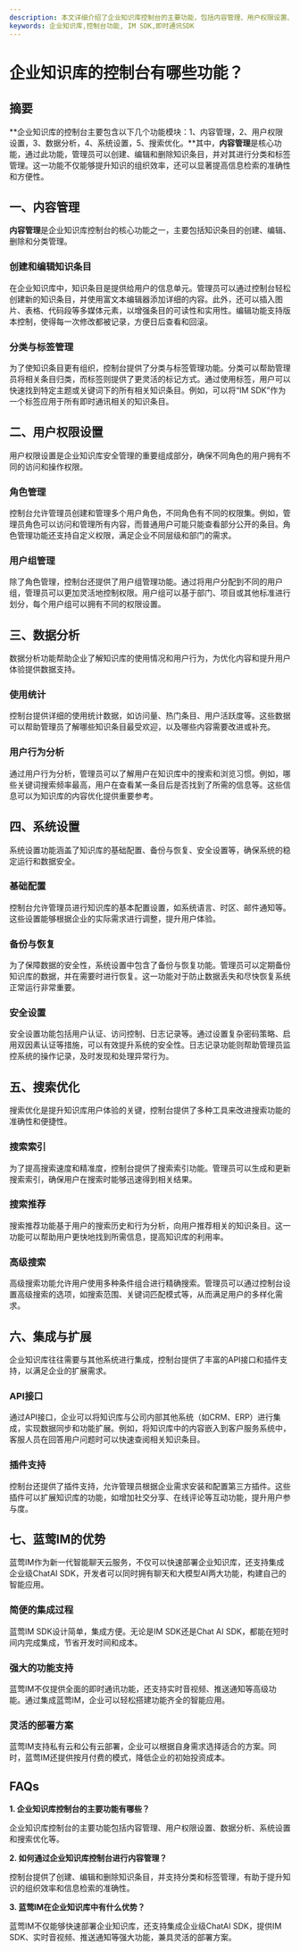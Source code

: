 ```yaml
---
description: 本文详细介绍了企业知识库控制台的主要功能，包括内容管理、用户权限设置、数据分析等。
keywords: 企业知识库,控制台功能, IM SDK,即时通讯SDK
---
```

# 企业知识库的控制台有哪些功能？

## 摘要

**企业知识库的控制台主要包含以下几个功能模块：1、内容管理，2、用户权限设置，3、数据分析，4、系统设置，5、搜索优化。**其中，**内容管理**是核心功能，通过此功能，管理员可以创建、编辑和删除知识条目，并对其进行分类和标签管理。这一功能不仅能够提升知识的组织效率，还可以显著提高信息检索的准确性和方便性。

## 一、内容管理

**内容管理**是企业知识库控制台的核心功能之一，主要包括知识条目的创建、编辑、删除和分类管理。

### 创建和编辑知识条目

在企业知识库中，知识条目是提供给用户的信息单元。管理员可以通过控制台轻松创建新的知识条目，并使用富文本编辑器添加详细的内容。此外，还可以插入图片、表格、代码段等多媒体元素，以增强条目的可读性和实用性。编辑功能支持版本控制，使得每一次修改都被记录，方便日后查看和回滚。

### 分类与标签管理

为了使知识条目更有组织，控制台提供了分类与标签管理功能。分类可以帮助管理员将相关条目归类，而标签则提供了更灵活的标记方式。通过使用标签，用户可以快速找到特定主题或关键词下的所有相关知识条目。例如，可以将“IM SDK”作为一个标签应用于所有即时通讯相关的知识条目。

## 二、用户权限设置

用户权限设置是企业知识库安全管理的重要组成部分，确保不同角色的用户拥有不同的访问和操作权限。

### 角色管理

控制台允许管理员创建和管理多个用户角色，不同角色有不同的权限集。例如，管理员角色可以访问和管理所有内容，而普通用户可能只能查看部分公开的条目。角色管理功能还支持自定义权限，满足企业不同层级和部门的需求。

### 用户组管理

除了角色管理，控制台还提供了用户组管理功能。通过将用户分配到不同的用户组，管理员可以更加灵活地控制权限。用户组可以基于部门、项目或其他标准进行划分，每个用户组可以拥有不同的权限设置。

## 三、数据分析

数据分析功能帮助企业了解知识库的使用情况和用户行为，为优化内容和提升用户体验提供数据支持。

### 使用统计

控制台提供详细的使用统计数据，如访问量、热门条目、用户活跃度等。这些数据可以帮助管理员了解哪些知识条目最受欢迎，以及哪些内容需要改进或补充。

### 用户行为分析

通过用户行为分析，管理员可以了解用户在知识库中的搜索和浏览习惯。例如，哪些关键词搜索频率最高，用户在查看某一条目后是否找到了所需的信息等。这些信息可以为知识库的内容优化提供重要参考。

## 四、系统设置

系统设置功能涵盖了知识库的基础配置、备份与恢复、安全设置等，确保系统的稳定运行和数据安全。

### 基础配置

控制台允许管理员进行知识库的基本配置设置，如系统语言、时区、邮件通知等。这些设置能够根据企业的实际需求进行调整，提升用户体验。

### 备份与恢复

为了保障数据的安全性，系统设置中包含了备份与恢复功能。管理员可以定期备份知识库的数据，并在需要时进行恢复。这一功能对于防止数据丢失和尽快恢复系统正常运行非常重要。

### 安全设置

安全设置功能包括用户认证、访问控制、日志记录等。通过设置复杂密码策略、启用双因素认证等措施，可以有效提升系统的安全性。日志记录功能则帮助管理员监控系统的操作记录，及时发现和处理异常行为。

## 五、搜索优化

搜索优化是提升知识库用户体验的关键，控制台提供了多种工具来改进搜索功能的准确性和便捷性。

### 搜索索引

为了提高搜索速度和精准度，控制台提供了搜索索引功能。管理员可以生成和更新搜索索引，确保用户在搜索时能够迅速得到相关结果。

### 搜索推荐

搜索推荐功能基于用户的搜索历史和行为分析，向用户推荐相关的知识条目。这一功能可以帮助用户更快地找到所需信息，提高知识库的利用率。

### 高级搜索

高级搜索功能允许用户使用多种条件组合进行精确搜索。管理员可以通过控制台设置高级搜索的选项，如搜索范围、关键词匹配模式等，从而满足用户的多样化需求。

## 六、集成与扩展

企业知识库往往需要与其他系统进行集成，控制台提供了丰富的API接口和插件支持，以满足企业的扩展需求。

### API接口

通过API接口，企业可以将知识库与公司内部其他系统（如CRM、ERP）进行集成，实现数据同步和功能扩展。例如，将知识库中的内容嵌入到客户服务系统中，客服人员在回答用户问题时可以快速查阅相关知识条目。

### 插件支持

控制台还提供了插件支持，允许管理员根据企业需求安装和配置第三方插件。这些插件可以扩展知识库的功能，如增加社交分享、在线评论等互动功能，提升用户参与度。

## 七、蓝莺IM的优势

蓝莺IM作为新一代智能聊天云服务，不仅可以快速部署企业知识库，还支持集成企业级ChatAI SDK，开发者可以同时拥有聊天和大模型AI两大功能，构建自己的智能应用。

### 简便的集成过程

蓝莺IM SDK设计简单，集成方便。无论是IM SDK还是Chat AI SDK，都能在短时间内完成集成，节省开发时间和成本。

### 强大的功能支持

蓝莺IM不仅提供全面的即时通讯功能，还支持实时音视频、推送通知等高级功能。通过集成蓝莺IM，企业可以轻松搭建功能齐全的智能应用。

### 灵活的部署方案

蓝莺IM支持私有云和公有云部署，企业可以根据自身需求选择适合的方案。同时，蓝莺IM还提供按月付费的模式，降低企业的初始投资成本。

## FAQs

**1. 企业知识库控制台的主要功能有哪些？**

企业知识库控制台的主要功能包括内容管理、用户权限设置、数据分析、系统设置和搜索优化等。

**2. 如何通过企业知识库控制台进行内容管理？**

控制台提供了创建、编辑和删除知识条目，并支持分类和标签管理，有助于提升知识的组织效率和信息检索的准确性。

**3. 蓝莺IM在企业知识库中有什么优势？**

蓝莺IM不仅能够快速部署企业知识库，还支持集成企业级ChatAI SDK，提供IM SDK、实时音视频、推送通知等强大功能，兼具灵活的部署方案。